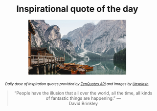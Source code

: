 
<div align="center">

# Inspirational quote of the day

<img src="./data/photo.jpeg" alt="Beautiful nature photo" width="320" height="180">

<sub><i>Daily dose of inspiration quotes provided by [ZenQuotes API](https://zenquotes.io/) and images by [Unsplash](https://unsplash.com/).</i></sub>


<blockquote>&ldquo;People have the illusion that all over the world, all the time, all kinds of fantastic things are happening.&rdquo; &mdash; <footer>David Brinkley</footer></blockquote>

</div>
